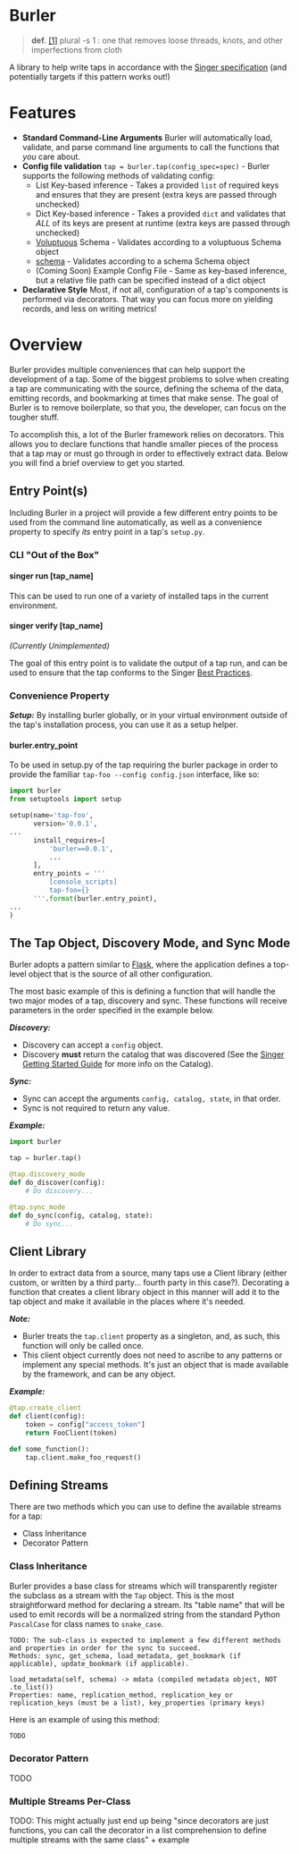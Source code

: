 # Burler

> **def.** [[1]](https://www.merriam-webster.com/dictionary/burler) plural -s
> 1 : one that removes loose threads, knots, and other imperfections from cloth

A library to help write taps in accordance with the [Singer specification](https://github.com/singer-io/getting-started) (and potentially targets if this pattern works out!)

# Features
- **Standard Command-Line Arguments** Burler will automatically load, validate, and parse command line arguments to call the functions that *you* care about.
- **Config file validation** `tap = burler.tap(config_spec=spec)` - Burler supports the following methods of validating config:
  - List Key-based inference - Takes a provided `list` of required keys and ensures that they are present (extra keys are passed through unchecked)
  - Dict Key-based inference - Takes a provided `dict` and validates that *ALL* of its keys are present at runtime (extra keys are passed through unchecked)
  - [Voluptuous](https://github.com/alecthomas/voluptuous) Schema - Validates according to a voluptuous Schema object
  - [schema](https://github.com/keleshev/schema) - Validates according to a schema Schema object
  - (Coming Soon) Example Config File - Same as key-based inference, but a relative file path can be specified instead of a dict object
- **Declarative Style** Most, if not all, configuration of a tap's components is performed via decorators. That way you can focus more on yielding records, and less on writing metrics!

# Overview
Burler provides multiple conveniences that can help support the development of a tap. Some of the biggest problems to solve when creating a tap are communicating with the source, defining the schema of the data, emitting records, and bookmarking at times that make sense. The goal of Burler is to remove boilerplate, so that you, the developer, can focus on the tougher stuff.

To accomplish this, a lot of the Burler framework relies on decorators. This allows you to declare functions that handle smaller pieces of the process that a tap may or must go through in order to effectively extract data. Below you will find a brief overview to get you started.

## Entry Point(s)

Including Burler in a project will provide a few different entry points to be used from the command line automatically, as well as a convenience property to specify *its* entry point in a tap's `setup.py`.

### CLI "Out of the Box"

#### singer run [tap_name]

This can be used to run one of a variety of installed taps in the current environment.

#### singer verify [tap_name]

*(Currently Unimplemented)*

The goal of this entry point is to validate the output of a tap run, and can be used to ensure that the tap conforms to the Singer [Best Practices](https://github.com/singer-io/getting-started/blob/master/docs/BEST_PRACTICES.md#best-practices-for-building-a-singer-tap).

### Convenience Property

***Setup:*** By installing burler globally, or in your virtual environment outside of the tap's installation process, you can use it as a setup helper.

#### burler.entry_point

To be used in setup.py of the tap requiring the burler package in order to provide the familiar `tap-foo --config config.json` interface, like so:

```python
import burler
from setuptools import setup

setup(name='tap-foo',
      version='0.0.1',
...
      install_requires=[
          'burler==0.0.1',
          ...
      ],
      entry_points = '''
          [console_scripts]
          tap-foo={}
      '''.format(burler.entry_point),
...
)
```

## The Tap Object, Discovery Mode, and Sync Mode

Burler adopts a pattern similar to [Flask](http://flask.pocoo.org/), where the application defines a top-level object that is the source of all other configuration.

The most basic example of this is defining a function that will handle the two major modes of a tap, discovery and sync. These functions will receive parameters in the order specified in the example below.

***Discovery:***

- Discovery can accept a `config` object.
- Discovery **must** return the catalog that was discovered (See the [Singer Getting Started Guide](https://github.com/singer-io/getting-started/blob/master/docs/DISCOVERY_MODE.md#the-catalog) for more info on the Catalog).

***Sync:***

- Sync can accept the arguments `config, catalog, state`, in that order.
- Sync is not required to return any value.

***Example:***

```python
import burler

tap = burler.tap()

@tap.discovery_mode
def do_discover(config):
    # Do discovery...

@tap.sync_mode
def do_sync(config, catalog, state):
    # Do sync...
```

## Client Library

In order to extract data from a source, many taps use a Client library (either custom, or written by a third party... fourth party in this case?). Decorating a function that creates a client library object in this manner will add it to the tap object and make it available in the places where it's needed.

***Note:***
- Burler treats the `tap.client` property as a singleton, and, as such, this function will only be called once.
- This client object currently does not need to ascribe to any patterns or implement any special methods. It's just an object that is made available by the framework, and can be any object.

***Example:***

```python
@tap.create_client
def client(config):
    token = config["access_token"]
    return FooClient(token)

def some_function():
    tap.client.make_foo_request()
```

## Defining Streams

There are two methods which you can use to define the available streams for a tap:
- Class Inheritance
- Decorator Pattern

### Class Inheritance

Burler provides a base class for streams which will transparently register the subclass as a stream with the `Tap` object. This is the most straightforward method for declaring a stream. Its "table name" that will be used to emit records will be a normalized string from the standard Python `PascalCase` for class names to `snake_case`.

```
TODO: The sub-class is expected to implement a few different methods and properties in order for the sync to succeed.
Methods: sync, get_schema, load_metadata, get_bookmark (if applicable), update_bookmark (if applicable).

load_metadata(self, schema) -> mdata (compiled metadata object, NOT .to_list())
Properties: name, replication_method, replication_key or replication_keys (must be a list), key_properties (primary keys)
```

Here is an example of using this method:

```python
TODO
```

### Decorator Pattern
TODO

### Multiple Streams Per-Class
TODO: This might actually just end up being "since decorators are just functions, you can call the decorator in a list comprehension to define multiple streams with the same class" + example
